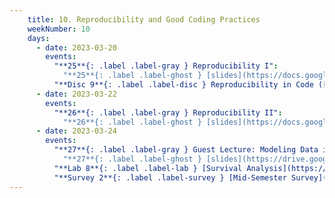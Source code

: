 ```yaml
---
    title: 10. Reproducibility and Good Coding Practices
    weekNumber: 10
    days:
      - date: 2023-03-20
        events:
          "**25**{: .label .label-gray } Reproducibility I":
            "**25**{: .label .label-ghost } [slides](https://docs.google.com/presentation/d/1BNTbQfhQDj8NiSDePutvZmIaR-vmLoXKOhbx0Ev7qMw/edit?usp=sharing) • [video](https://kaltura.berkeley.edu/media/ECON+148%2C+LEC+001+%28Spring+2023%29/1_dya4ge9k/288222162)"
          "**Disc 9**{: .label .label-disc } Reproducibility in Code ([slides](https://docs.google.com/presentation/d/12eIuPKYZ8PMysm0pSxoClnh4YOQFRqHO6qVv2SN23Xc/edit?usp=sharing)) (video)":
      - date: 2023-03-22
        events:
          "**26**{: .label .label-gray } Reproducibility II":
            "**26**{: .label .label-ghost } [slides](https://docs.google.com/presentation/d/10muixvX_CqtiC-Hx8pbEqqS5OwMfvcTCJc0TLfQQuBM/edit?usp=sharing) • [video](https://kaltura.berkeley.edu/media/ECON+148%2C+LEC+001+%28Spring+2023%29/1_cmatjzjl/288222162)"
      - date: 2023-03-24
        events:
          "**27**{: .label .label-gray } Guest Lecture: Modeling Data in Quantitative Trading (Rodrigo Palmaka)":
            "**27**{: .label .label-ghost } [slides](https://drive.google.com/file/d/1ybHtlDvqw2A2GDV93AZl_s-yYuownFes/view?usp=sharing) • video • code: [Illiquid Stock Price](https://datahub.berkeley.edu/hub/user-redirect/git-pull?repo=https%3A%2F%2Fgithub.com%2FUCB-Econ-148%2Fsp23-student&branch=main&urlpath=lab%2Ftree%2Fsp23-student%2Flec%2FLec10-3%2FECON148_demo.ipynb)"
          "**Lab 8**{: .label .label-lab } [Survival Analysis](https://datahub.berkeley.edu/hub/user-redirect/git-pull?repo=https%3A%2F%2Fgithub.com%2FUCB-Econ-148%2Fsp23-student&branch=main&urlpath=lab%2Ftree%2Fsp23-student%2Flab%2Flab08%2Flab08.ipynb) **(due Apr. 13)**":
          "**Survey 2**{: .label .label-survey } [Mid-Semester Survey](https://forms.gle/BVf7xv6aumLiaRm29) **(due Apr. 7)**":         
---
```

